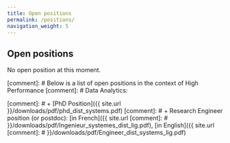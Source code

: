 ```yaml
---
title: Open positions
permalink: /positions/
navigation_weight: 5
---
```



## Open positions


No open position at this moment.

[comment]: # Below is a list of open positions in the context of High Performance
[comment]: # Data Analytics:

[comment]: # + [PhD Position]({{ site.url }}/downloads/pdf/phd_dist_systems.pdf)
[comment]: # + Research Engineer position (or postdoc): [in French]({{ site.url
[comment]: # }}/downloads/pdf/Ingenieur_systemes_dist_lig.pdf), [in English]({{ site.url
[comment]: # }}/downloads/pdf/Engineer_dist_systems_lig.pdf) 
